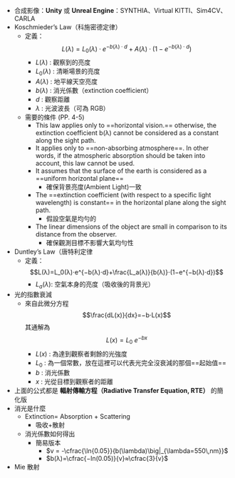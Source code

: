 - 合成影像：**Unity** 或 **Unreal Engine**：SYNTHIA、Virtual KITTI、Sim4CV、CARLA
- Koschmieder’s Law（科施密德定律）
	- 定義：$$L(λ)=L_0​(λ)⋅e^{−b(λ)⋅d}+A(λ)⋅(1−e^{−b(λ)⋅d})$$	
		- $L(λ)$ : 觀察到的亮度
		- $L_0​(λ)$ : 清晰場景的亮度
		- $A(λ)$ : 地平線天空亮度
		- $b(λ)$ : 消光係數（extinction coefficient）
		- $d$ : 觀察距離
		- $\lambda$ : 光波波長（可為 RGB）
	- 需要的條件 (PP. 4-5)
		- This law applies only to ==horizontal vision.== otherwise, the extinction coefficient b(λ) cannot be considered as a constant along the sight path.
		- It applies only to ==non-absorbing atmosphere==. In other words, if the atmospheric absorption should be taken into account, this law cannot be used.
		- It assumes that the surface of the earth is considered as a ==uniform horizontal plane==
			- 確保背景亮度(Ambient Light)一致
		- The ==extinction coefficient (with respect to a specific light wavelength) is constant== in the horizontal plane along the sight path.
			- 假設空氣是均勻的
		- The linear dimensions of the object are small in comparison to its distance from the observer.
			- 確保觀測目標不影響大氣均勻性
- Duntley’s Law（唐特利定律
	- 定義：$$L(λ)=L_0​(λ)⋅e^{−b(λ)⋅d}+\frac{L_a​(λ)}{b(λ)}​⋅(1−e^{−b(λ)⋅d})$$
		- $L_a​(λ)$: 空氣本身的亮度（吸收後的背景光）
- 光的指數衰減
	- 來自此微分方程 $$\frac{dL(x)}{dx}​=−b⋅L(x)$$ 其通解為 $$L(x)=L_0\ e^{−bx}$$
		- $L(x)$ : 為達到觀察者剩餘的光強度
		- $L_0$ : 為一個常數，放在這裡可以代表光完全沒衰減的那個==起始值==
		- $b$ : 消光係數
		- $x$ : 光從目標到觀察者的距離
- 上面的公式都是 **輻射傳輸方程（Radiative Transfer Equation, RTE）** 的簡化版
- 消光是什麼
	- Extinction= Absorption + Scattering
		- 吸收+散射
	- 消光係數如何得出
		- 簡易版本
			- $v = -\cfrac{\ln{0.05}}{b(\lambda)\big|_{\lambda=550\,nm}}$
			- $b(λ)=\cfrac{−ln(0.05)​}{v}≈\cfrac{3}{v}​$
- Mie 散射